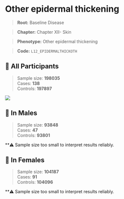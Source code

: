 # Other epidermal thickening

> **Root:** Baseline Disease  

> **Chapter:** Chapter XII- Skin  

> **Phenotype:** Other epidermal thickening  

> **Code:** `L12_EPIDERMALTHICKOTH`

## 🧪 All Participants  
> Sample size: **198035**  
> Cases: **138**  
> Controls: **197897**
<img src="/Disease/Figures/ALL/Baseline/L12_EPIDERMALTHICKOTH.png"/>
<CsvTable src="/Disease_Data/ALL/Baseline/LG_L12_EPIDERMALTHICKOTH.csv" label="🔍 View full results" />

## 👨 In Males  
> Sample size: **93848**  
> Cases: **47**  
> Controls: **93801**

**⚠️ Sample size too small to interpret results reliably.

## 👩 In Females  
> Sample size: **104187**  
> Cases: **91**  
> Controls: **104096**

**⚠️ Sample size too small to interpret results reliably.
